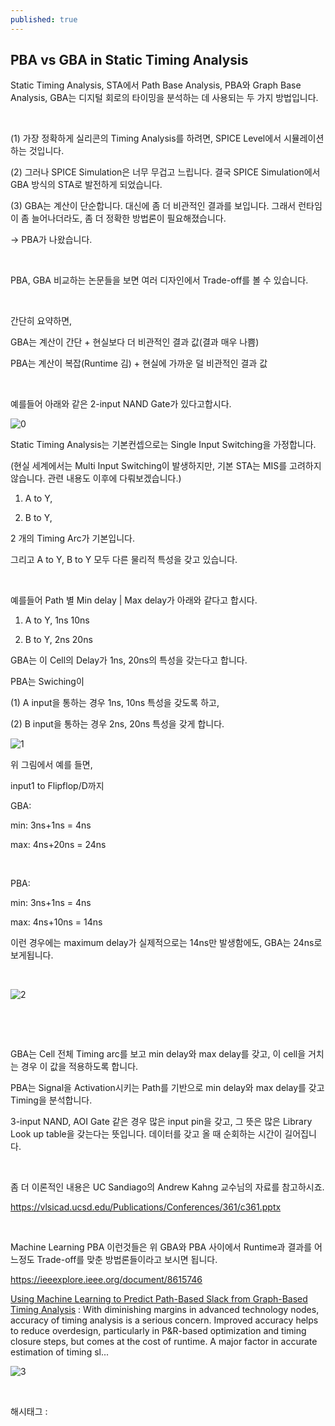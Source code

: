 ```yaml
---
published: true
---
```

## PBA vs GBA in Static Timing Analysis

Static Timing Analysis, STA에서 Path Base Analysis, PBA와 Graph Base Analysis, GBA는 디지털 회로의 타이밍을 분석하는 데 사용되는 두 가지 방법입니다.

​

(1) 가장 정확하게 실리콘의 Timing Analysis를 하려면, SPICE Level에서 시뮬레이션 하는 것입니다.

(2) 그러나 SPICE Simulation은 너무 무겁고 느립니다. 결국 SPICE Simulation에서 GBA 방식의 STA로 발전하게 되었습니다.

(3) GBA는 계산이 단순합니다. 대신에 좀 더 비관적인 결과를 보입니다. 그래서 런타임이 좀 늘어나더라도, 좀 더 정확한 방법론이 필요해졌습니다.

-> PBA가 나왔습니다.

​

PBA, GBA 비교하는 논문들을 보면 여러 디자인에서 Trade-off를 볼 수 있습니다.

​

간단히 요약하면,

GBA는 계산이 간단 + 현실보다 더 비관적인 결과 값(결과 매우 나쁨)

PBA는  계산이 복잡(Runtime 김) + 현실에 가까운 덜 비관적인 결과 값

​

예를들어 아래와 같은 2-input NAND Gate가 있다고합시다.

![0](/asset/img/223553552486/0.png)

Static Timing Analysis는 기본컨셉으로는 Single Input Switching을 가정합니다.

(현실 세계에서는 Multi Input Switching이 발생하지만, 기본 STA는 MIS를 고려하지 않습니다. 관련 내용도 이후에 다뤄보겠습니다.)

1. A to Y,

2. B to Y,

2 개의 Timing Arc가 기본입니다.

그리고 A to Y, B to Y 모두 다른 물리적 특성을 갖고 있습니다.

​

예를들어 Path 별 Min delay | Max delay가 아래와 같다고 합시다.

1. A to Y, 1ns 10ns

2. B to Y, 2ns 20ns

GBA는 이 Cell의 Delay가 1ns, 20ns의 특성을 갖는다고 합니다.

PBA는 Swiching이

(1) A input을 통하는 경우 1ns, 10ns 특성을 갖도록 하고,

(2) B input을 통하는 경우 2ns, 20ns 특성을 갖게 합니다.

![1](/asset/img/223553552486/1.png)

위 그림에서 예를 들면,

input1 to Flipflop/D까지

GBA:

min: 3ns+1ns = 4ns

max: 4ns+20ns = 24ns

​

PBA:

min: 3ns+1ns = 4ns

max: 4ns+10ns = 14ns

이런 경우에는 maximum delay가 실제적으로는 14ns만 발생함에도, GBA는 24ns로 보게됩니다.

​

![2](/asset/img/223553552486/2.png)

​

​

GBA는 Cell 전체 Timing arc를 보고 min delay와 max delay를 갖고, 이 cell을 거치는 경우 이 값을 적용하도록 합니다.

PBA는 Signal을 Activation시키는 Path를 기반으로 min delay와 max delay를 갖고 Timing을 분석합니다.

3-input NAND, AOI Gate 같은 경우 많은 input pin을 갖고, 그 뜻은 많은 Library Look up table을 갖는다는 뜻입니다. 데이터를 갖고 올 때 순회하는 시간이 길어집니다.

​

좀 더 이론적인 내용은 UC Sandiago의 Andrew Kahng 교수님의 자료를 참고하시죠.

https://vlsicad.ucsd.edu/Publications/Conferences/361/c361.pptx

​

Machine Learning PBA 이런것들은 위 GBA와 PBA 사이에서 Runtime과 결과를 어느정도 Trade-off를 맞춘 방법론들이라고 보시면 됩니다.

https://ieeexplore.ieee.org/document/8615746

[Using Machine Learning to Predict Path-Based Slack from Graph-Based Timing Analysis](https://ieeexplore.ieee.org/document/8615746) : With diminishing margins in advanced technology nodes, accuracy of timing analysis is a serious concern. Improved accuracy helps to reduce overdesign, particularly in P&R-based optimization and timing closure steps, but comes at the cost of runtime. A major factor in accurate estimation of timing sl...

![3](/asset/img/223553552486/3.png)

​

 해시태그 : 
